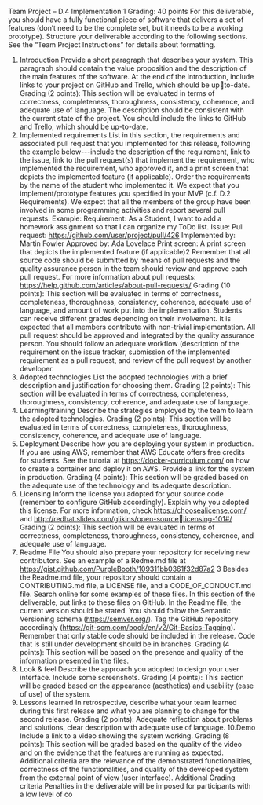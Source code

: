 Team Project – D.4 Implementation 1
Grading: 40 points
For this deliverable, you should have a fully functional piece of software that delivers a set of 
features (don’t need to be the complete set, but it needs to be a working prototype). Structure 
your deliverable according to the following sections. See the “Team Project Instructions” for 
details about formatting. 
1. Introduction
Provide a short paragraph that describes your system. This paragraph should contain the 
value proposition and the description of the main features of the software. At the end of 
the introduction, include links to your project on GitHub and Trello, which should be upto-date.
Grading (2 points): This section will be evaluated in terms of correctness, completeness,
thoroughness, consistency, coherence, and adequate use of language. The description 
should be consistent with the current state of the project. You should include the links to 
GitHub and Trello, which should be up-to-date.
2. Implemented requirements
List in this section, the requirements and associated pull request that you implemented for 
this release, following the example below---include the description of the requirement, 
link to the issue, link to the pull request(s) that implement the requirement, who 
implemented the requirement, who approved it, and a print screen that depicts the 
implemented feature (if applicable). Order the requirements by the name of the student 
who implemented it.
We expect that you implement/prototype features you specified in your MVP (c.f. D.2 
Requirements). We expect that all the members of the group have been involved in some 
programming activities and report several pull requests. 
Example:
Requirement: As a Student, I want to add a homework assignment so that I can organize my ToDo 
list.
Issue: <link to your Trello or GitHub issue>
Pull request: https://github.com/user/project/pull/426
Implemented by: Martin Fowler
Approved by: Ada Lovelace
Print screen: A print screen that depicts the implemented feature (if applicable)2
Remember that all source code should be submitted by means of pull requests and the 
quality assurance person in the team should review and approve each pull request. For 
more information about pull requests:
https://help.github.com/articles/about-pull-requests/ 
Grading (10 points): This section will be evaluated in terms of correctness, completeness,
thoroughness, consistency, coherence, adequate use of language, and amount of work put 
into the implementation. Students can receive different grades depending on their 
involvement. It is expected that all members contribute with non-trivial implementation.
All pull request should be approved and integrated by the quality assurance person. You 
should follow an adequate workflow (description of the requirement on the issue tracker, 
submission of the implemented requirement as a pull request, and review of the pull 
request by another developer. 
3. Adopted technologies
List the adopted technologies with a brief description and justification for choosing them.
Grading (2 points): This section will be evaluated in terms of correctness, completeness,
thoroughness, consistency, coherence, and adequate use of language.
4. Learning/training
Describe the strategies employed by the team to learn the adopted technologies. 
Grading (2 points): This section will be evaluated in terms of correctness, completeness,
thoroughness, consistency, coherence, and adequate use of language.
5. Deployment
Describe how you are deploying your system in production. If you are using AWS, 
remember that AWS Educate offers free credits for students. See the tutorial at 
https://docker-curriculum.com/ on how to create a container and deploy it on AWS. 
Provide a link for the system in production.
Grading (4 points): This section will be graded based on the adequate use of the technology 
and its adequate description.
6. Licensing
Inform the license you adopted for your source code (remember to configure GitHub 
accordingly). Explain why you adopted this license. For more information, check 
https://choosealicense.com/ and http://redhat.slides.com/glikins/open-sourcelicensing-101#/
Grading (2 points): This section will be evaluated in terms of correctness, completeness,
thoroughness, consistency, coherence, and adequate use of language.
7. Readme File
You should also prepare your repository for receiving new contributors. See an example 
of a Redme.md file at https://gist.github.com/PurpleBooth/109311bb0361f32d87a2 3
Besides the Readme.md file, your repository should contain a CONTRIBUTING.md 
file, a LICENSE file, and a CODE_OF_CONDUCT.md file. Search online for some 
examples of these files. In this section of the deliverable, put links to these files on GitHub.
In the Readme file, the current version should be stated. You should follow the Semantic 
Versioning schema (https://semver.org/). Tag the GitHub repository accordingly
(https://git-scm.com/book/en/v2/Git-Basics-Tagging). 
Remember that only stable code should be included in the release. Code that is still under 
development should be in branches.
Grading (4 points): This section will be based on the presence and quality of the 
information presented in the files.
8. Look & feel
Describe the approach you adopted to design your user interface. Include some 
screenshots.
Grading (4 points): This section will be graded based on the appearance (aesthetics) and 
usability (ease of use) of the system.
9. Lessons learned
In retrospective, describe what your team learned during this first release and what you 
are planning to change for the second release. 
Grading (2 points): Adequate reflection about problems and solutions, clear description 
with adequate use of language.
10.Demo
Include a link to a video showing the system working.
Grading (8 points): This section will be graded based on the quality of the video and on the 
evidence that the features are running as expected. Additional criteria are the relevance 
of the demonstrated functionalities, correctness of the functionalities, and quality of the 
developed system from the external point of view (user interface).
Additional Grading criteria
Penalties in the deliverable will be imposed for participants with a low level of co